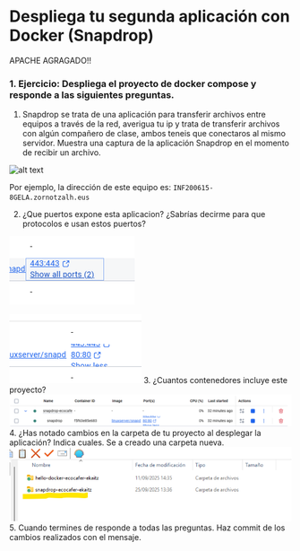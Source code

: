 # Despliega tu segunda aplicación con Docker (Snapdrop)
APACHE AGRAGADO!!

### 1. Ejercicio: Despliega el proyecto de docker compose y responde a las siguientes preguntas.


1. Snapdrop se trata de una aplicación para transferir archivos entre equipos a través de la red, averigua tu ip y trata de transferir archivos con algún compañero de clase, ambos teneis que conectaros al mismo servidor. Muestra una captura de la aplicación Snapdrop en el momento de recibir un archivo.

![alt text](image.png)

Por ejemplo, la dirección de este equipo es:
`INF200615-8GELA.zornotzalh.eus`

2. ¿Que puertos expone esta aplicacion? ¿Sabrías decirme para que protocolos e usan estos puertos?

![alt text](image-3.png)

![alt text](image-4.png)
3. ¿Cuantos contenedores incluye este proyecto?
![alt text](image-5.png)
4. ¿Has notado cambios en la carpeta de tu proyecto al desplegar la aplicación? Indica cuales.
Se a creado una carpeta nueva.
![alt text](image-6.png)
5. Cuando termines de responde a todas las preguntas. Haz commit de los cambios realizados con el mensaje.
